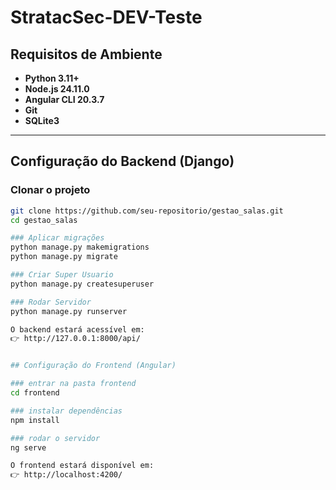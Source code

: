 # StratacSec-DEV-Teste

## Requisitos de Ambiente

- **Python 3.11+**
- **Node.js 24.11.0**
- **Angular CLI 20.3.7**
- **Git**
- **SQLite3**

---

## Configuração do Backend (Django)

### Clonar o projeto
```bash
git clone https://github.com/seu-repositorio/gestao_salas.git
cd gestao_salas

### Aplicar migrações
python manage.py makemigrations
python manage.py migrate

### Criar Super Usuario
python manage.py createsuperuser

### Rodar Servidor
python manage.py runserver

O backend estará acessível em:
👉 http://127.0.0.1:8000/api/


## Configuração do Frontend (Angular)

### entrar na pasta frontend
cd frontend

### instalar dependências
npm install

### rodar o servidor
ng serve

O frontend estará disponível em:
👉 http://localhost:4200/